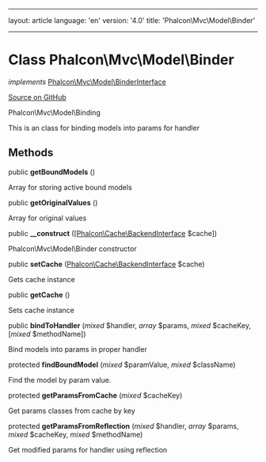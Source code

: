 * * *

layout: article language: 'en' version: '4.0' title: 'Phalcon\Mvc\Model\Binder'

* * *

# Class **Phalcon\Mvc\Model\Binder**

*implements* [Phalcon\Mvc\Model\BinderInterface](/3.4/en/api/Phalcon_Mvc_Model_BinderInterface)

<a href="https://github.com/phalcon/cphalcon/tree/v3.4.0/phalcon/mvc/model/binder.zep" class="btn btn-default btn-sm">Source on GitHub</a>

Phalcon\Mvc\Model\Binding

This is an class for binding models into params for handler

## Methods

public **getBoundModels** ()

Array for storing active bound models

public **getOriginalValues** ()

Array for original values

public **__construct** ([[Phalcon\Cache\BackendInterface](/3.4/en/api/Phalcon_Cache_BackendInterface) $cache])

Phalcon\Mvc\Model\Binder constructor

public **setCache** ([Phalcon\Cache\BackendInterface](/3.4/en/api/Phalcon_Cache_BackendInterface) $cache)

Gets cache instance

public **getCache** ()

Sets cache instance

public **bindToHandler** (*mixed* $handler, *array* $params, *mixed* $cacheKey, [*mixed* $methodName])

Bind models into params in proper handler

protected **findBoundModel** (*mixed* $paramValue, *mixed* $className)

Find the model by param value.

protected **getParamsFromCache** (*mixed* $cacheKey)

Get params classes from cache by key

protected **getParamsFromReflection** (*mixed* $handler, *array* $params, *mixed* $cacheKey, *mixed* $methodName)

Get modified params for handler using reflection
